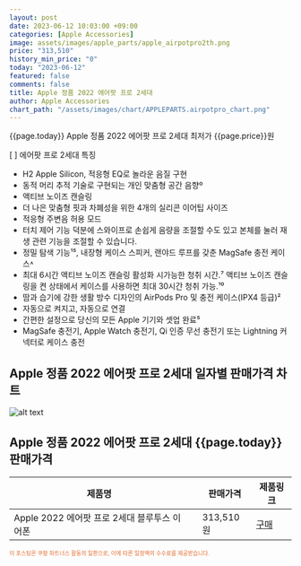 ```yaml
---
layout: post
date: 2023-06-12 10:03:00 +09:00
categories: [Apple Accessories]
image: assets/images/apple_parts/apple_airpotpro2th.png
price: "313,510"
history_min_price: "0"
today: "2023-06-12"
featured: false
comments: false
title: Apple 정품 2022 에어팟 프로 2세대
author: Apple Accessories
chart_path: "/assets/images/chart/APPLEPARTS.airpotpro_chart.png"
---
```


{{page.today}} Apple 정품 2022 에어팟 프로 2세대 최저가 {{page.price}}원

 [ ] 에어팟 프로 2세대 특징
  - H2 Apple Silicon, 적응형 EQ로 놀라운 음질 구현
  - 동적 머리 추적 기술로 구현되는 개인 맞춤형 공간 음향º
  - 액티브 노이즈 캔슬링
  - 더 나은 맞춤형 핏과 차폐성을 위한 4개의 실리콘 이어팁 사이즈
  - 적응형 주변음 허용 모드
  - 터치 제어 기능 덕분에 스와이프로 손쉽게 음량을 조절할 수도 있고 본체를 눌러 재생 관련 기능을 조절할 수 있습니다.
  - 정밀 탐색 기능¹⁵, 내장형 케이스 스피커, 랜야드 루프를 갖춘 MagSafe 충전 케이스˄
  - 최대 6시간 액티브 노이즈 캔슬링 활성화 시가능한 청취 시간.⁷ 액티브 노이즈 캔슬링을 켠 상태에서 케이스를 사용하면 최대 30시간 청취 가능.¹⁰
  - 땀과 습기에 강한 생활 방수 디자인의 AirPods Pro 및 충전 케이스(IPX4 등급)²
  - 자동으로 켜지고, 자동으로 연결
  - 간편한 설정으로 당신의 모든 Apple 기기와 셋업 완료⁵
  - MagSafe 충전기, Apple Watch 충전기, Qi 인증 무선 충전기 또는 Lightning 커넥터로 케이스 충전


## Apple 정품 2022 에어팟 프로 2세대 일자별 판매가격 차트
![alt text]({{page.chart_path}} "Apple 정품 2022 에어팟 프로 2세대 판매가격 차트")

## Apple 정품 2022 에어팟 프로 2세대 {{page.today}} 판매가격
<main>
<table id="rwd-table-large">
  <thead>
    <tr>
      <th>제품명</th>
      <th></th>
      <th>판매가격</th>
      <th>제품링크</th>
    </tr>
  </thead>
  <tbody><tr>
        <td>Apple 2022 에어팟 프로 2세대 블루투스 이어폰</td>
        <td></td>
        <td>313,510원</td>
        <td><a href='https://link.coupang.com/a/SG9be' target='_blank'>구매</a></td>
        </tr></tbody>
</table>

</main>
<div style="color:#e56a2c;font-size: 0.7em;" >
이 포스팅은 쿠팡 파트너스 활동의 일환으로, 이에 따른 일정액의 수수료를 제공받습니다.
</div>
